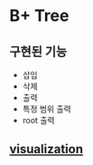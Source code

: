 # B+ Tree

## 구현된 기능

- 삽입
- 삭제
- 출력
- 특정 범위 출력
- root 출력

## [visualization](https://www.cs.usfca.edu/~galles/visualization/BPlusTree.html)